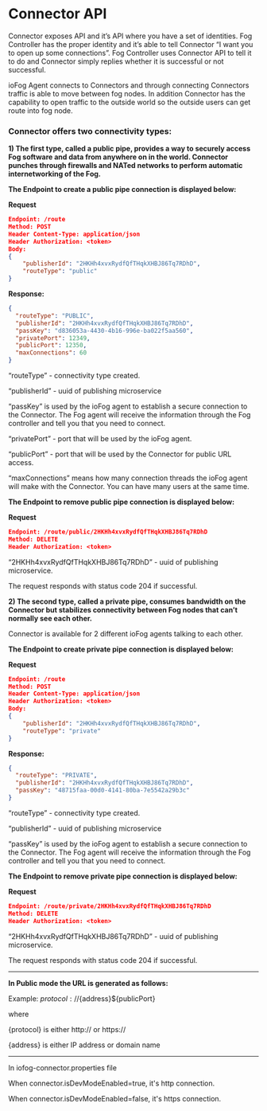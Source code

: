# Connector API

Connector exposes API and it’s API where you have a set of identities. Fog Controller has the proper identity and it’s able to tell Connector “I want you to open up some connections”. Fog Controller uses Connector API to tell it to do and Connector simply replies whether it is successful or not successful.

ioFog Agent connects to Connectors and through connecting Connectors traffic is able to move between fog nodes. In addition Connector has the capability to open traffic to the outside world so the outside users can get route into fog node.

### Connector offers two connectivity types:

**1) The first type, called a public pipe, provides a way to securely access Fog software and data from anywhere on in the world. Connector punches through firewalls and NATed networks to perform automatic internetworking of the Fog.**

**The Endpoint to create a public pipe connection is displayed below:**

**Request**

```json
Endpoint: /route
Method: POST
Header Content-Type: application/json
Header Authorization: <token>
Body:
{
	"publisherId": "2HKHh4xvxRydfQfTHqkXHBJ86Tq7RDhD",
	"routeType": "public"
}
```

**Response:**

```json
{
  "routeType": "PUBLIC",
  "publisherId": "2HKHh4xvxRydfQfTHqkXHBJ86Tq7RDhD",
  "passKey": "d836053a-4430-4b16-996e-ba022f5aa560",
  "privatePort": 12349,
  "publicPort": 12350,
  "maxConnections": 60
}
```

“routeType” - connectivity type created.

“publisherId” - uuid of publishing microservice

“passKey” is used by the ioFog agent to establish a secure connection to the Connector. The Fog agent will receive the information through the Fog controller and tell you that you need to connect.

“privatePort” - port that will be used by the ioFog agent.

“publicPort” - port that will be used by the Connector for public URL access.

“maxConnections” means how many connection threads the ioFog agent will make with the Connector. You can have many users at the same time.

**The Endpoint to remove public pipe connection is displayed below:**

**Request**

```json
Endpoint: /route/public/2HKHh4xvxRydfQfTHqkXHBJ86Tq7RDhD
Method: DELETE
Header Authorization: <token>
```

“2HKHh4xvxRydfQfTHqkXHBJ86Tq7RDhD” - uuid of publishing microservice.

The request responds with status code 204 if successful.

**2) The second type, called a private pipe, consumes bandwidth on the Connector but stabilizes connectivity between Fog nodes that can’t normally see each other.**

Connector is available for 2 different ioFog agents talking to each other.

**The Endpoint to create private pipe connection is displayed below:**

**Request**

```json
Endpoint: /route
Method: POST
Header Content-Type: application/json
Header Authorization: <token>
Body:
{
	"publisherId": "2HKHh4xvxRydfQfTHqkXHBJ86Tq7RDhD",
	"routeType": "private"
}
```

**Response:**

```json
{
  "routeType": "PRIVATE",
  "publisherId": "2HKHh4xvxRydfQfTHqkXHBJ86Tq7RDhD",
  "passKey": "48715faa-00d0-4141-80ba-7e5542a29b3c"
}
```

“routeType” - connectivity type created.

“publisherId” - uuid of publishing microservice

“passKey” is used by the ioFog agent to establish a secure connection to the Connector. The Fog agent will receive the information through the Fog controller and tell you that you need to connect.

**The Endpoint to remove private pipe connection is displayed below:**

**Request**

```json
Endpoint: /route/private/2HKHh4xvxRydfQfTHqkXHBJ86Tq7RDhD
Method: DELETE
Header Authorization: <token>
```

“2HKHh4xvxRydfQfTHqkXHBJ86Tq7RDhD” - uuid of publishing microservice.

The request responds with status code 204 if successful.

---

**In Public mode the URL is generated as follows:**

Example: ${protocol}://${address}\${publicPort}

where

{protocol} is either http:// or https://

{address} is either IP address or domain name

---

In iofog-connector.properties file

When connector.isDevModeEnabled=true, it's http connection.

When connector.isDevModeEnabled=false, it's https connection.
